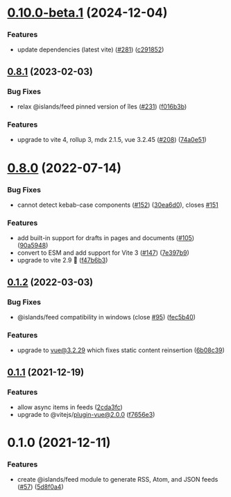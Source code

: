 # [0.10.0-beta.1](https://github.com/nuraui/nurajs/compare/feed@0.8.1...feed@0.10.0-beta.1) (2024-12-04)


### Features

* update dependencies (latest vite) ([#281](https://github.com/nuraui/nurajs/issues/281)) ([c291852](https://github.com/nuraui/nurajs/commit/c29185255e41e63830236ceb4c67de599aae2012))



## [0.8.1](https://github.com/nuraui/nurajs/compare/feed@0.8.0...feed@0.8.1) (2023-02-03)


### Bug Fixes

* relax @islands/feed pinned version of îles ([#231](https://github.com/nuraui/nurajs/issues/231)) ([f016b3b](https://github.com/nuraui/nurajs/commit/f016b3b10f8b2ce611c788cc9abf7b0308069902))


### Features

* upgrade to vite 4, rollup 3, mdx 2.1.5, vue 3.2.45 ([#208](https://github.com/nuraui/nurajs/issues/208)) ([74a0e51](https://github.com/nuraui/nurajs/commit/74a0e511c71e990cf5a123cc31989095ef76477f))



# [0.8.0](https://github.com/nuraui/nurajs/compare/feed@0.1.2...feed@0.8.0) (2022-07-14)


### Bug Fixes

* cannot detect kebab-case components ([#152](https://github.com/nuraui/nurajs/issues/152)) ([30ea6d0](https://github.com/nuraui/nurajs/commit/30ea6d080bd4de84c9755be6239f80c1c7066529)), closes [#151](https://github.com/nuraui/nurajs/issues/151)


### Features

* add built-in support for drafts in pages and documents ([#105](https://github.com/nuraui/nurajs/issues/105)) ([90a5948](https://github.com/nuraui/nurajs/commit/90a5948853111a71ffd8019d4624c6d9c9f620dc))
* convert to ESM and add support for Vite 3 ([#147](https://github.com/nuraui/nurajs/issues/147)) ([7e397b9](https://github.com/nuraui/nurajs/commit/7e397b908746cd8ec875da2a636ae667ae98cb30))
* upgrade to vite 2.9 🚀 ([f47b6b3](https://github.com/nuraui/nurajs/commit/f47b6b346ef2efc88590749e2d8c8a2fbba7a42a))



## [0.1.2](https://github.com/nuraui/nurajs/compare/feed@0.1.1...feed@0.1.2) (2022-03-03)


### Bug Fixes

* @islands/feed compatibility in windows (close [#95](https://github.com/nuraui/nurajs/issues/95)) ([fec5b40](https://github.com/nuraui/nurajs/commit/fec5b4072d292d9d3ef1a605850333553cf2d533))


### Features

* upgrade to vue@3.2.29 which fixes static content reinsertion ([6b08c39](https://github.com/nuraui/nurajs/commit/6b08c39e53b3a0b122d03a1471c46094e92406d0))



## [0.1.1](https://github.com/nuraui/nurajs/compare/feed@0.1.0...feed@0.1.1) (2021-12-19)


### Features

* allow async items in feeds ([2cda3fc](https://github.com/nuraui/nurajs/commit/2cda3fcdb743a1e80c902a69aef0d2ea12ba1dd9))
* upgrade to @vitejs/plugin-vue@2.0.0 ([f7656e3](https://github.com/nuraui/nurajs/commit/f7656e37976c206d801f6b7476322cbf1c91aaac))



# 0.1.0 (2021-12-11)


### Features

* create @islands/feed module to generate RSS, Atom, and JSON feeds ([#57](https://github.com/nuraui/nurajs/issues/57)) ([5d8f0a4](https://github.com/nuraui/nurajs/commit/5d8f0a4f59a5fba7205bcfed4f36d442b22e29f6))



